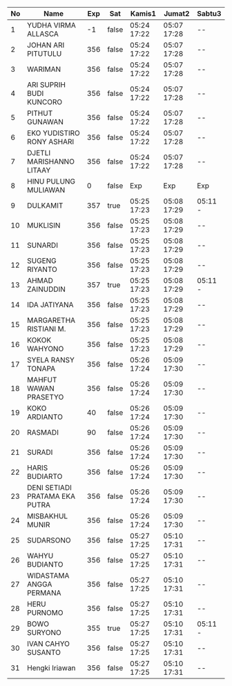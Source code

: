 | No | Name | Exp | Sat | Kamis1 | Jumat2 | Sabtu3 |
|-----|-----|-----|-----|-----|-----|-----|
| 1 | YUDHA VIRMA ALLASCA | -1 | false | 05:24 17:22 | 05:07 17:28 | -- |
| 2 | JOHAN ARI PITUTULU | 356 | false | 05:24 17:22 | 05:07 17:28 | -- |
| 3 | WARIMAN | 356 | false | 05:24 17:22 | 05:07 17:28 | -- |
| 4 | ARI SUPRIH BUDI KUNCORO | 356 | false | 05:24 17:22 | 05:07 17:28 | -- |
| 5 | PITHUT GUNAWAN | 356 | false | 05:24 17:22 | 05:07 17:28 | -- |
| 6 | EKO YUDISTIRO RONY ASHARI | 356 | false | 05:24 17:22 | 05:07 17:28 | -- |
| 7 | DJETLI MARISHANNO LITAAY | 356 | false | 05:24 17:22 | 05:07 17:28 | -- |
| 8 | HINU PULUNG MULIAWAN | 0 | false | Exp | Exp | Exp |
| 9 | DULKAMIT | 357 | true | 05:25 17:23 | 05:08 17:29 | 05:11 - |
| 10 | MUKLISIN | 356 | false | 05:25 17:23 | 05:08 17:29 | -- |
| 11 | SUNARDI | 356 | false | 05:25 17:23 | 05:08 17:29 | -- |
| 12 | SUGENG RIYANTO | 356 | false | 05:25 17:23 | 05:08 17:29 | -- |
| 13 | AHMAD ZAINUDDIN | 357 | true | 05:25 17:23 | 05:08 17:29 | 05:11 - |
| 14 | IDA JATIYANA | 356 | false | 05:25 17:23 | 05:08 17:29 | -- |
| 15 | MARGARETHA RISTIANI M. | 356 | false | 05:25 17:23 | 05:08 17:29 | -- |
| 16 | KOKOK WAHYONO | 356 | false | 05:25 17:23 | 05:08 17:29 | -- |
| 17 | SYELA RANSY TONAPA | 356 | false | 05:26 17:24 | 05:09 17:30 | -- |
| 18 | MAHFUT WAWAN PRASETYO | 356 | false | 05:26 17:24 | 05:09 17:30 | -- |
| 19 | KOKO ARDIANTO | 40 | false | 05:26 17:24 | 05:09 17:30 | -- |
| 20 | RASMADI | 90 | false | 05:26 17:24 | 05:09 17:30 | -- |
| 21 | SURADI | 356 | false | 05:26 17:24 | 05:09 17:30 | -- |
| 22 | HARIS BUDIARTO | 356 | false | 05:26 17:24 | 05:09 17:30 | -- |
| 23 | DENI SETIADI PRATAMA EKA PUTRA | 356 | false | 05:26 17:24 | 05:09 17:30 | -- |
| 24 | MISBAKHUL MUNIR | 356 | false | 05:26 17:24 | 05:09 17:30 | -- |
| 25 | SUDARSONO | 356 | false | 05:27 17:25 | 05:10 17:31 | -- |
| 26 | WAHYU BUDIANTO | 356 | false | 05:27 17:25 | 05:10 17:31 | -- |
| 27 | WIDASTAMA ANGGA PERMANA | 356 | false | 05:27 17:25 | 05:10 17:31 | -- |
| 28 | HERU PURNOMO | 356 | false | 05:27 17:25 | 05:10 17:31 | -- |
| 29 | BOWO SURYONO | 355 | true | 05:27 17:25 | 05:10 17:31 | 05:11 - |
| 30 | IVAN CAHYO SUSANTO | 356 | false | 05:27 17:25 | 05:10 17:31 | -- |
| 31 | Hengki Iriawan | 356 | false | 05:27 17:25 | 05:10 17:31 | -- |

